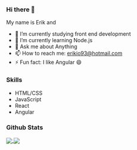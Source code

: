 ### Hi there 👋

<!--
**erikaxe/erikaxe** is a ✨ _special_ ✨ repository because its `README.md` (this file) appears on your GitHub profile.
-->
<!--
Here are some ideas to get you started:
-->
My name is Erik and
- 🔭 I’m currently studying front end development
- 🌱 I’m currently learning Node.js
- 💬 Ask me about Anything
- 📫 How to reach me: erikio93@hotmail.com
- ⚡ Fun fact: I like Angular 😄

### Skills

  - HTML/CSS
  - JavaScript
  - React
  - Angular
  
### Github Stats

<a href="">
  <img align="center" src="https://github-readme-stats.vercel.app/api?username=erikaxe&count_private=true&show_icons=true&theme=tokyonight" />
</a>
<a href="">
  <img align="center" src="https://github-readme-stats.vercel.app/api/top-langs/?username=erikaxe&count_private=true&show_icons=true&theme=tokyonight" />
</a>
